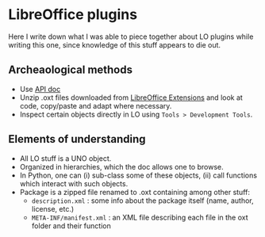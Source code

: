 LibreOffice plugins
==============================================

Here I write down what I was able to piece together about LO plugins while writing this one, since knowledge of this stuff appears to die out.

## Archeaological methods

 - Use [API doc](https://api.libreoffice.org/docs/idl/ref/index.html)
 - Unzip .oxt files downloaded from [LibreOffice Extensions](https://extensions.libreoffice.org/) and look at code, copy/paste and adapt where necessary.
 - Inspect certain objects directly in LO using `Tools > Development Tools`.

## Elements of understanding

  - All LO stuff is a UNO object.
  - Organized in hierarchies, which the doc allows one to browse.
  - In Python, one can (i) sub-class some of these objects, (ii) call functions which interact with such objects.
  - Package is a zipped file renamed to .oxt containing among other stuff:
     * `description.xml` : some info about the package itself (name, author, license, etc.)
     * `META-INF/manifest.xml` : an XML file describing each file in the oxt folder and their function
